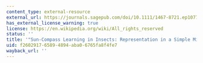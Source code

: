 ```yaml
---
content_type: external-resource
external_url: https://journals.sagepub.com/doi/10.1111/1467-8721.ep10772759
has_external_license_warning: true
license: https://en.wikipedia.org/wiki/All_rights_reserved
status: ''
title: '"Sun-Compass Learning in Insects: Representation in a Simple Mind."'
uid: f2602917-6589-4894-aba0-6765fa8f4fe7
wayback_url: ''
---
```

